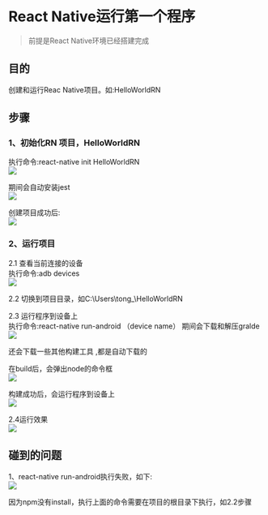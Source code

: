 # React Native运行第一个程序
> 前提是React Native环境已经搭建完成

## 目的  
创建和运行Reac Native项目。如:HelloWorldRN  

## 步骤  
### 1、初始化RN 项目，HelloWorldRN  
执行命令:react-native init HelloWorldRN  
![](https://github.com/RamboTong/MobileDevelopment/blob/master/02React%20Native%E8%BF%90%E8%A1%8C%E7%AC%AC%E4%B8%80%E4%B8%AA%E7%A8%8B%E5%BA%8F/pic/rn05.png)
  
期间会自动安装jest  
![](https://github.com/RamboTong/MobileDevelopment/blob/master/02React%20Native%E8%BF%90%E8%A1%8C%E7%AC%AC%E4%B8%80%E4%B8%AA%E7%A8%8B%E5%BA%8F/pic/rn06.png)
  

创建项目成功后:  
![](https://github.com/RamboTong/MobileDevelopment/blob/master/02React%20Native%E8%BF%90%E8%A1%8C%E7%AC%AC%E4%B8%80%E4%B8%AA%E7%A8%8B%E5%BA%8F/pic/rn07.png)  


### 2、运行项目
2.1 查看当前连接的设备  
执行命令:adb devices   
![](https://github.com/RamboTong/MobileDevelopment/blob/master/02React%20Native%E8%BF%90%E8%A1%8C%E7%AC%AC%E4%B8%80%E4%B8%AA%E7%A8%8B%E5%BA%8F/pic/rn08.png)   
  
2.2 切换到项目目录，如C:\Users\tong_\HelloWorldRN    


2.3 运行程序到设备上  
执行命令:react-native run-android （device name）
期间会下载和解压gralde  
![](https://github.com/RamboTong/MobileDevelopment/blob/master/02React%20Native%E8%BF%90%E8%A1%8C%E7%AC%AC%E4%B8%80%E4%B8%AA%E7%A8%8B%E5%BA%8F/pic/rn09.png) 

还会下载一些其他构建工具 ,都是自动下载的 
  
在build后，会弹出node的命令框  
![](https://github.com/RamboTong/MobileDevelopment/blob/master/02React%20Native%E8%BF%90%E8%A1%8C%E7%AC%AC%E4%B8%80%E4%B8%AA%E7%A8%8B%E5%BA%8F/pic/rn10.png)  

构建成功后，会运行程序到设备上  
![](https://github.com/RamboTong/MobileDevelopment/blob/master/02React%20Native%E8%BF%90%E8%A1%8C%E7%AC%AC%E4%B8%80%E4%B8%AA%E7%A8%8B%E5%BA%8F/pic/rn11.png)


2.4运行效果  
![](https://github.com/RamboTong/MobileDevelopment/blob/master/02React%20Native%E8%BF%90%E8%A1%8C%E7%AC%AC%E4%B8%80%E4%B8%AA%E7%A8%8B%E5%BA%8F/pic/rn13.PNG)

## 碰到的问题
1、react-native run-android执行失败，如下:  
![](https://github.com/RamboTong/MobileDevelopment/blob/master/02React%20Native%E8%BF%90%E8%A1%8C%E7%AC%AC%E4%B8%80%E4%B8%AA%E7%A8%8B%E5%BA%8F/pic/rn12.png) 

因为npm没有install，执行上面的命令需要在项目的根目录下执行，如2.2步骤  

